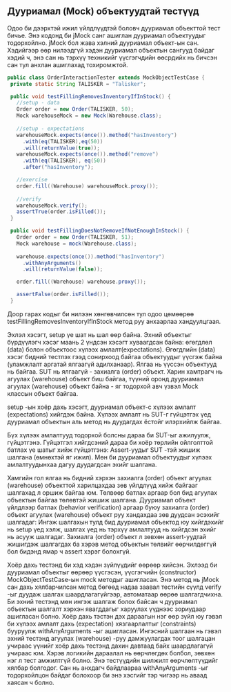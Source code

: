 ## Дууриамал (Mock) объектуудтай тестүүд

Одоо би дээрхтэй ижил үйлдлүүдтэй боловч дууриамал объекттой тест бичье. Энэ кодонд би jMock санг ашиглан дууриамал объектуудыг тодорхойлно. jMock бол жава хэлний дууриамал объект-ын сан. Хэдийгээр өөр нилээдгүй хэдэн дууриамал объектын сангууд байдаг хэдий ч, энэ сан нь тэрхүү техникийг үүсгэгчдийн өөсрдийх нь бичсэн сан тул анхлан ашиглахад тохиромжтой.

```java
public class OrderInteractionTester extends MockObjectTestCase {
 private static String TALISKER = "Talisker";

 public void testFillingRemovesInventoryIfInStock() {
   //setup - data
   Order order = new Order(TALISKER, 50);
   Mock warehouseMock = new Mock(Warehouse.class);
   
   //setup - expectations
   warehouseMock.expects(once()).method("hasInventory")
     .with(eq(TALISKER),eq(50))
     .will(returnValue(true));
   warehouseMock.expects(once()).method("remove")
     .with(eq(TALISKER), eq(50))
     .after("hasInventory");

   //exercise
   order.fill((Warehouse) warehouseMock.proxy());
   
   //verify
   warehouseMock.verify();
   assertTrue(order.isFilled());
 }

 public void testFillingDoesNotRemoveIfNotEnoughInStock() {
   Order order = new Order(TALISKER, 51);    
   Mock warehouse = mock(Warehouse.class);
     
   warehouse.expects(once()).method("hasInventory")
     .withAnyArguments()
     .will(returnValue(false));

   order.fill((Warehouse) warehouse.proxy());

   assertFalse(order.isFilled());
 }
```


Доор гарах кодыг би нилээн хөнгөвчилсөн тул одоо цөмөөрөө testFillingRemovesInventoryIfInStock метод руу анхаарлаа хандуулцгаая.

Эхлэл хэсэгт, setup үе шат нь шал өөр байна. Эхний объектыг бүрдүүлэгч хэсэг маань 2 үндсэн хэсэгт хуваагдсан байна: өгөгдлөл (data) болон объектоос хүлээх амлалт(expectations). Өгөгдлийн (data) хэсэг бидний тестлэх гээд сонирхоод байгаа объектуудыг үүсгэж байна (уламжлалт аргатай ялгаагүй адилханаар). Ялгаа нь үүссэн объектууд нь байгаа. SUT нь ялгаагүй - захиалга (order) объект. Харин хамтрагч нь агуулах (warehouse) объект биш байгаа, түүний оронд дууриамал агуулах (warehouse) объект байна - яг тодорхой авч үзвэл Mock классын объект байгаа.

setup -ын хоёр дахь хэсэгт, дууриамал объект-с хүлээх амлалт (expectations) хийгдэж байна. Хүлээх амлалт нь SUT-г гүйцэтгэх үед дууриамал объектын аль метод нь дуудагдах ёстойг илэрхийлж байгаа.

Бүх хүлээх амлалтууд тодорхой болсны дараа би SUT-ыг ажилуулж, гүйцэтгэнэ. Гүйцэтгэл хийгдсэний дараа би хоёр төрлийн ойлголттой батлах үе шатыг хийж гүйцэтгэнэ: Assert-уудыг SUT -тэй жишиж шалгана (өмнөхтэй яг ижил). Мөн би дууриамал объектуудыг хүлээх амлалтуудынхаа дагуу дуудагдсан эхийг шалгана.

Хамгийн гол ялгаа нь бидний хэрхэн захиалга (order) объект агуулах (warehouse) объекттой харилцахдаа зөв үйлдлүүд хийж байгааг шалгахад л оршиж байгаа юм. Төлвөөр батлах аргаар бол бид агуулах объектын байгаа төлөвтэй жишиж шалгана. Дууриамал объект үйлдлээр батлах (behavior verification) аргаар буюу захиалга (order) объект агуулах (warehouse) объект руу хандахдаа зөв дуудсан эсэхийг шалгадаг: Ингэж шалгахын тулд бид дууриамал объектод юу хийгдэхийг нь setup үед хэлж, шалгах үед нь тэрхүү амлалтууд нь хийгдсэн эхийг нь асууж шалгадаг. Захиалга (order) объект л зөвхөн assert-уудтай жишигдэж шалгагдах ба хэрэв метод объектын төлвийг өөрчилдөггүй бол бидэнд ямар ч assert хэрэг болохгүй.

Хоёр дахь тестэнд би хэд хэдэн зүйлүүдийг өөрөөр хийсэн. Эхлээд би дууриамал объектыг өөрөөр үүсгэсэн, үүсгэгчийн (constructor) MockObjectTestCase-ын mock методыг ашигласан. Энэ метод нь jMock сан дахь хялбарчилсан метод бөгөөд надаа заавал тестийн сүүлд verify -ыг дуудаж шалгах шаардлагагүйгээр, автоматаар өөрөө шалгагдчихна. Би эхний тестэнд мөн ингэж шалгаж болох байсан ч дууриамал объектын шалгалт хэрхэн явагддагыг харуулах үүднээс зориудаар ашигласан болно.
Хоёр дахь тэстэн дэх дараагын нэг өөр зүйл юу гэвэл би хүлээх амлалт дахь (expectation) хязгаарлалтыг (constraints) бууруулж withAnyArguments -ыг ашигласан. Ингэсний шалгаан нь гэвэл эхний тестэнд агуулах (warehouse) -руу дамжуулагдах тоог шалгацан учираас үүнийг хоёр дахь тестэнд дахин давтаад байх шаардлагагүй учираас юм. Хэрэв логикийн дараалал нь өөрчлөгдөх болбол, зөвхөн нэг л тест амжилтгүй болно. Энэ тестүүдийн шилжилт өөрчлөлтүүдийг хялбар болгодог. Сан нь анхдагч байдлаараа withAnyArguments -ыг тодорхойлцон байдаг болохоор би энэ хэсгийг тэр чигээр нь аваад хаясан ч болно.